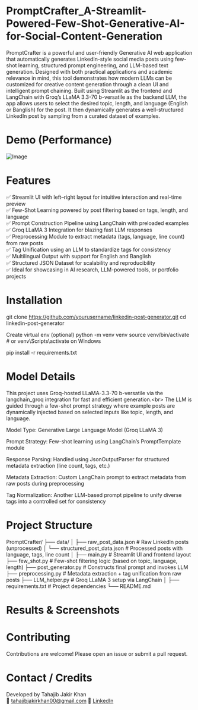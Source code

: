 # PromptCrafter_A-Streamlit-Powered-Few-Shot-Generative-AI-for-Social-Content-Generation
PromptCrafter is a powerful and user-friendly Generative AI web application that automatically generates LinkedIn-style social media posts using few-shot learning, structured prompt engineering, and LLM-based text generation. Designed with both practical applications and academic relevance in mind, this tool demonstrates how modern LLMs can be customized for creative content generation through a clean UI and intelligent prompt chaining. Built using Streamlit as the frontend and LangChain with Groq’s LLaMA 3.3-70 b-versatile as the backend LLM, the app allows users to select the desired topic, length, and language (English or Banglish) for the post. It then dynamically generates a well-structured LinkedIn post by sampling from a curated dataset of examples.

# Demo (Performance)
![Image](https://github.com/user-attachments/assets/a94be5a4-140c-441c-af25-aa9818572c62)

# Features
✅ Streamlit UI with left–right layout for intuitive interaction and real-time preview <br/>
✅ Few-Shot Learning powered by post filtering based on tags, length, and language <br/>
✅ Prompt Construction Pipeline using LangChain with preloaded examples <br/>
✅ Groq LLaMA 3 Integration for blazing fast LLM responses <br/>
✅ Preprocessing Module to extract metadata (tags, language, line count) from raw posts <br/>
✅ Tag Unification using an LLM to standardize tags for consistency <br/>
✅ Multilingual Output with support for English and Banglish <br/>
✅ Structured JSON Dataset for scalability and reproducibility <br/>
✅ Ideal for showcasing in AI research, LLM-powered tools, or portfolio projects <br/>

# Installation

git clone https://github.com/yourusername/linkedin-post-generator.git
cd linkedin-post-generator

Create virtual env (optional)
python -m venv venv
source venv/bin/activate  # or venv\Scripts\activate on Windows

pip install -r requirements.txt

# Model Details
This project uses Groq-hosted LLaMA-3.3-70 b-versatile via the langchain_groq integration for fast and efficient generation.<br\> The LLM is guided through a few-shot prompt strategy where example posts are dynamically injected based on selected inputs like topic, length, and language.

Model Type: Generative Large Language Model (Groq LLaMA 3)

Prompt Strategy: Few-shot learning using LangChain’s PromptTemplate module

Response Parsing: Handled using JsonOutputParser for structured metadata extraction (line count, tags, etc.)

Metadata Extraction: Custom LangChain prompt to extract metadata from raw posts during preprocessing

Tag Normalization: Another LLM-based prompt pipeline to unify diverse tags into a controlled set for consistency

# Project Structure

PromptCrafter/
├── data/
│   ├── raw_post_data.json           # Raw LinkedIn posts (unprocessed)
│   └── structured_post_data.json    # Processed posts with language, tags, line count
│
├── main.py                          # Streamlit UI and frontend layout
├── few_shot.py                      # Few-shot filtering logic (based on topic, language, length)
├── post_generator.py                # Constructs final prompt and invokes LLM
├── preprocessing.py                 # Metadata extraction + tag unification from raw posts
├── LLM_helper.py                    # Groq LLaMA 3 setup via LangChain
│
├── requirements.txt                 # Project dependencies
└── README.md       

# Results & Screenshots

# Contributing
Contributions are welcome! Please open an issue or submit a pull request.


# Contact / Credits
Developed by Tahajib Jakir Khan  
📧 tahajibjakirkhan00@gmail.com 
📎 [LinkedIn](https://www.linkedin.com/in/tahajib-jakir-khan-53b30822b/)
